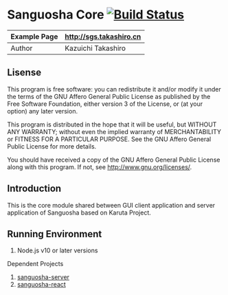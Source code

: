 Sanguosha Core [![Build Status](https://www.travis-ci.org/takashiro/sanguosha-core.svg?branch=dev)](https://www.travis-ci.org/takashiro/sanguosha-core)
==========

| Example Page |  http://sgs.takashiro.cn     |
|--------------|------------------------------|
| Author       |    Kazuichi Takashiro        |


Lisense
-------
This program is free software: you can redistribute it and/or modify
it under the terms of the GNU Affero General Public License as
published by the Free Software Foundation, either version 3 of the
License, or (at your option) any later version.

This program is distributed in the hope that it will be useful,
but WITHOUT ANY WARRANTY; without even the implied warranty of
MERCHANTABILITY or FITNESS FOR A PARTICULAR PURPOSE.  See the
GNU Affero General Public License for more details.

You should have received a copy of the GNU Affero General Public License
along with this program. If not, see <http://www.gnu.org/licenses/>.

Introduction
------------

This is the core module shared between GUI client application and server application of Sanguosha based on Karuta Project.


Running Environment
-------------------
1. Node.js v10 or later versions

Dependent Projects
1. [sanguosha-server](https://github.com/takashiro/sanguosha-server)
1. [sanguosha-react](https://github.com/takashiro/sanguosha-react)
